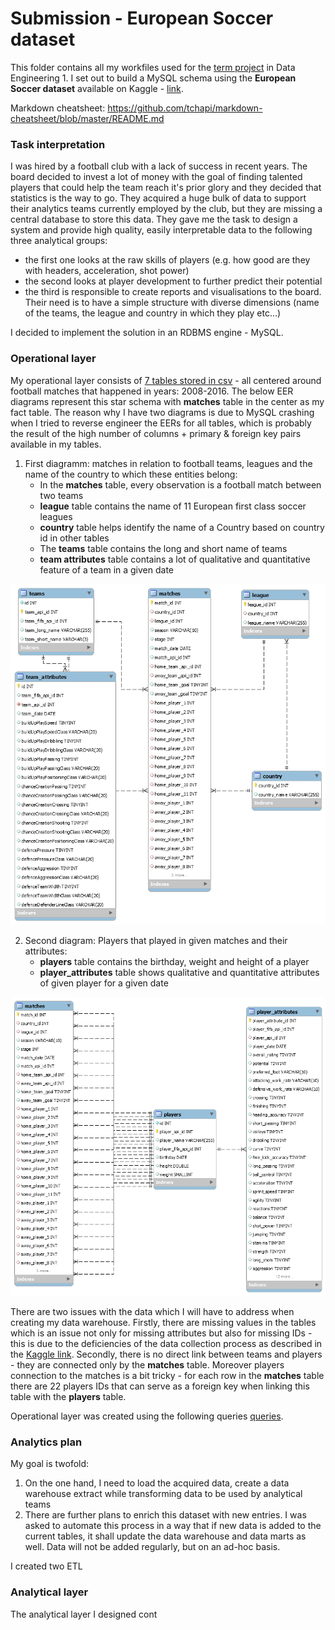 # Submission - European Soccer dataset #

This folder contains all my workfiles used for the [term project](https://github.com/salacika/DE1SQL/tree/master/SQL6#homework) in Data Engineering 1. I set out to build a MySQL schema using the **European Soccer dataset** available on Kaggle - [link](https://www.kaggle.com/hugomathien/soccer/home).

Markdown cheatsheet: https://github.com/tchapi/markdown-cheatsheet/blob/master/README.md

### Task interpretation ###

I was hired by a football club with a lack of success in recent years. The board decided to invest a lot of money with the goal of finding talented players that could help the team reach it's prior glory and they decided that statistics is the way to go. They acquired a huge bulk of data to support their analytics teams currently employed by the club, but they are missing a central database to store this data. They gave me the task to design a system and provide high quality, easily interpretable data to the following three analytical groups:
 - the first one looks at the raw skills of players (e.g. how good are they with headers, acceleration, shot power)
 - the second looks at player development to further predict their potential
 - the third is responsible to create reports and visualisations to the board. Their need is to have a simple structure with diverse dimensions (name of the teams, the league and country in which they play etc...)

I decided to implement the solution in an RDBMS engine -  MySQL.

###  Operational layer ###

My operational layer consists of [7 tables stored in csv](https://github.com/zsomborh/ba_de1/tree/master/TERM_DE1/data) - all centered around football matches that happened in years: 2008-2016. The below EER diagrams represent this star schema with **matches** table in the center as my fact table. The reason why I have two diagrams is due to MySQL crashing when I tried to reverse engineer the EERs for all tables, which is probably the result of the high number of columns + primary & foreign key pairs available in my tables. 

1.  First diagramm: matches in relation to football teams, leagues and the name of the country to which these entities belong:
    * In the **matches** table, every observation is a football match between two teams 
    * **league** table contains the name of 11 European first class soccer leagues
    * **country** table helps identify the name of a Country based on country id in other tables 
    * The **teams** table contains the long and short name of teams
    * **team attributes** table contains a lot of qualitative and quantitative feature of a team in a given date

![Database diagram](/TERM_DE1/EER_diagramm_without_players.png)

2.  Second diagram: Players that played in given matches and their attributes:  
    * **players** table contains the birthday, weight and height of a player 
    * **player_attributes** table shows qualitative and quantitative attributes of given player for a given date
    
![Database diagram](/TERM_DE1/EER_diagramm_players_only.png)

There are two issues with the data which I will have to address when creating my data warehouse. Firstly, there are missing values in the tables which is an issue not only for missing attributes but also for missing IDs - this is due to the deficiencies of the data collection process as described in the [Kaggle link](https://www.kaggle.com/hugomathien/soccer/home). Secondly, there is no direct link between teams and players - they are connected only by the **matches** table. Moreover players connection to the matches is a bit tricky - for each row in the **matches** table there are 22 players IDs that can serve as a foreign key when linking this table with the **players** table.

Operational layer was created using the following queries [queries](/TERM_DE1/Assignment-Operational_layer.sql).

###  Analytics plan ###

My goal is twofold:

1. On the one hand, I need to load the acquired data, create a data warehouse extract while transforming data to be used by analytical teams
2. There are further plans to enrich this dataset with new entries. I was asked to automate this process in a way that if new data is added to the current tables, it shall update the data warehouse and data marts as well. Data will not be added regularly, but on an ad-hoc basis.   

I created two ETL 

 ###  Analytical layer ###
 
The analytical layer I designed cont